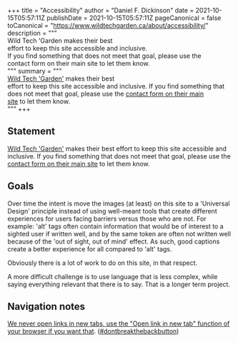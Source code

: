 +++
title = "Accessibility"
author = "Daniel F. Dickinson"
date = 2021-10-15T05:57:11Z
publishDate = 2021-10-15T05:57:11Z
pageCanonical = false
toCanonical = "https://www.wildtechgarden.ca/about/accessibility/"
description = """\
Wild Tech 'Garden makes their best \
effort to keep this site accessible and inclusive. \
If you find something that does not meet that goal, please use the \
contact form on their main site to let them know.\
"""
summary = """\
[Wild Tech 'Garden'](https://www.wildtechgarden.ca/about/) makes their best \
effort to keep this site accessible and inclusive. If you find something that \
does not meet that goal, please use the [contact form on their main \
site](https://www.wildtechgarden.ca/about/contact/) to let them know.\
"""
+++

## Statement

[Wild Tech 'Garden'](https://www.wildtechgarden.ca/about/) makes their best
effort to keep this site accessible and inclusive. If you find something that
does not meet that goal, please use the [contact form on their main
site](https://www.wildtechgarden.ca/about/contact/) to let them know.

## Goals

Over time the intent is move the images (at least) on this site to a
'Universal Design' principle instead of using well-meant tools that create
different experiences for users facing barriers versus those who are not. For
example: 'alt' tags often contain information that would be of interest to a
sighted user if written well, and by the same token are often not written well
because of the 'out of sight, out of mind' effect. As such, good captions create
a better experience for all compared to 'alt' tags.

Obviously there is a lot of work to do on this site, in that respect.

A more difficult challenge is to use language that is less complex, while saying
everything relevant that there is to say. That is a longer term project.

## Navigation notes

[We never open links in new tabs, use the "Open link in new tab" function of
your browser if you want
that](https://www.wildtechgarden.ca/blog/accessible-design-no-blank/).
([#dontbreakthebackbutton](https://www.linkedin.com/feed/hashtag/?keywords=dontbreakthebackbutton))
